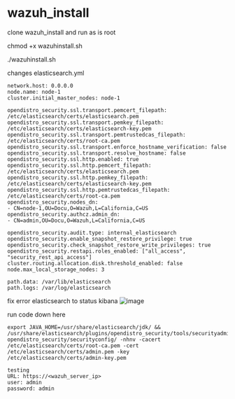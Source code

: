# wazuh_install

clone wazuh_install and run as is root

chmod +x wazuhinstall.sh

./wazuhinstall.sh

changes elasticsearch.yml

```
network.host: 0.0.0.0  
node.name: node-1
cluster.initial_master_nodes: node-1

opendistro_security.ssl.transport.pemcert_filepath: /etc/elasticsearch/certs/elasticsearch.pem
opendistro_security.ssl.transport.pemkey_filepath: /etc/elasticsearch/certs/elasticsearch-key.pem
opendistro_security.ssl.transport.pemtrustedcas_filepath: /etc/elasticsearch/certs/root-ca.pem
opendistro_security.ssl.transport.enforce_hostname_verification: false
opendistro_security.ssl.transport.resolve_hostname: false
opendistro_security.ssl.http.enabled: true
opendistro_security.ssl.http.pemcert_filepath: /etc/elasticsearch/certs/elasticsearch.pem
opendistro_security.ssl.http.pemkey_filepath: /etc/elasticsearch/certs/elasticsearch-key.pem
opendistro_security.ssl.http.pemtrustedcas_filepath: /etc/elasticsearch/certs/root-ca.pem
opendistro_security.nodes_dn:
- CN=node-1,OU=Docu,O=Wazuh,L=California,C=US
opendistro_security.authcz.admin_dn:
- CN=admin,OU=Docu,O=Wazuh,L=California,C=US

opendistro_security.audit.type: internal_elasticsearch
opendistro_security.enable_snapshot_restore_privilege: true
opendistro_security.check_snapshot_restore_write_privileges: true
opendistro_security.restapi.roles_enabled: ["all_access", "security_rest_api_access"]
cluster.routing.allocation.disk.threshold_enabled: false
node.max_local_storage_nodes: 3

path.data: /var/lib/elasticsearch
path.logs: /var/log/elasticsearch
```
fix error elasticsearch to status kibana
![image](https://user-images.githubusercontent.com/85473544/138298168-6042d159-64f3-4a26-9cff-a3b0d51ae0be.png)

run code down here
```
export JAVA_HOME=/usr/share/elasticsearch/jdk/ && /usr/share/elasticsearch/plugins/opendistro_security/tools/securityadmin.sh opendistro_security/securityconfig/ -nhnv -cacert /etc/elasticsearch/certs/root-ca.pem -cert /etc/elasticsearch/certs/admin.pem -key /etc/elasticsearch/certs/admin-key.pem
```
```
testing 
URL: https://<wazuh_server_ip>
user: admin
password: admin
```
